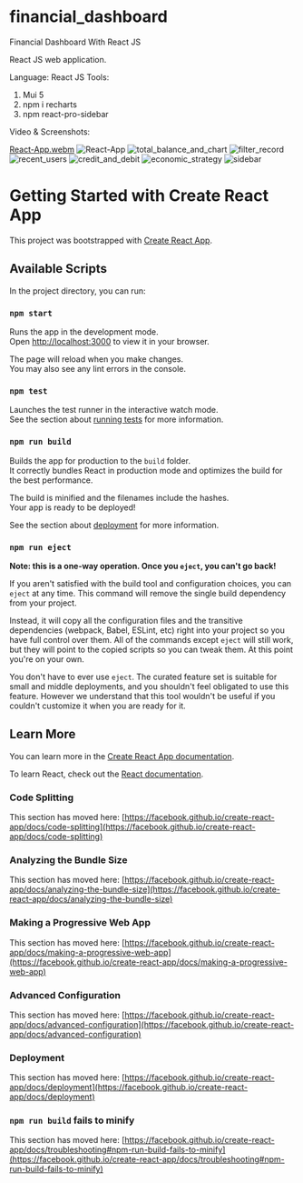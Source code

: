 # financial_dashboard
Financial Dashboard With React JS

React JS web application.

Language: React JS
Tools:
  1. Mui 5
  2. npm i recharts
  3. npm react-pro-sidebar
 
Video & Screenshots:

[React-App.webm](https://user-images.githubusercontent.com/109661571/179961667-106519fa-8cc5-4096-bb12-c2925e94d915.webm)
![React-App](https://user-images.githubusercontent.com/109661571/179961591-2bfca360-9bca-429f-b6d7-564d4c755fc6.png)
![total_balance_and_chart](https://user-images.githubusercontent.com/109661571/179963350-cd4c108f-14c0-42f3-97ac-7dcfa648956a.png)
![filter_record](https://user-images.githubusercontent.com/109661571/179961585-b877a2d0-b0f2-41a8-afb7-f651a148b38d.png)
![recent_users](https://user-images.githubusercontent.com/109661571/179963318-da3125f1-7da6-4d0e-aa0c-261f9539a2ad.png)
![credit_and_debit](https://user-images.githubusercontent.com/109661571/179963364-693ffacf-f5f2-4d33-ba04-9814a9bae1af.png)
![economic_strategy](https://user-images.githubusercontent.com/109661571/179963378-34143cfb-8f66-4d6b-9177-36509b271fea.png)
![sidebar](https://user-images.githubusercontent.com/109661571/179963343-c3ce36b3-4722-4449-a34b-f334dd04e03b.png)

# Getting Started with Create React App

This project was bootstrapped with [Create React App](https://github.com/facebook/create-react-app).

## Available Scripts

In the project directory, you can run:

### `npm start`

Runs the app in the development mode.\
Open [http://localhost:3000](http://localhost:3000) to view it in your browser.

The page will reload when you make changes.\
You may also see any lint errors in the console.

### `npm test`

Launches the test runner in the interactive watch mode.\
See the section about [running tests](https://facebook.github.io/create-react-app/docs/running-tests) for more information.

### `npm run build`

Builds the app for production to the `build` folder.\
It correctly bundles React in production mode and optimizes the build for the best performance.

The build is minified and the filenames include the hashes.\
Your app is ready to be deployed!

See the section about [deployment](https://facebook.github.io/create-react-app/docs/deployment) for more information.

### `npm run eject`

**Note: this is a one-way operation. Once you `eject`, you can't go back!**

If you aren't satisfied with the build tool and configuration choices, you can `eject` at any time. This command will remove the single build dependency from your project.

Instead, it will copy all the configuration files and the transitive dependencies (webpack, Babel, ESLint, etc) right into your project so you have full control over them. All of the commands except `eject` will still work, but they will point to the copied scripts so you can tweak them. At this point you're on your own.

You don't have to ever use `eject`. The curated feature set is suitable for small and middle deployments, and you shouldn't feel obligated to use this feature. However we understand that this tool wouldn't be useful if you couldn't customize it when you are ready for it.

## Learn More

You can learn more in the [Create React App documentation](https://facebook.github.io/create-react-app/docs/getting-started).

To learn React, check out the [React documentation](https://reactjs.org/).

### Code Splitting

This section has moved here: [https://facebook.github.io/create-react-app/docs/code-splitting](https://facebook.github.io/create-react-app/docs/code-splitting)

### Analyzing the Bundle Size

This section has moved here: [https://facebook.github.io/create-react-app/docs/analyzing-the-bundle-size](https://facebook.github.io/create-react-app/docs/analyzing-the-bundle-size)

### Making a Progressive Web App

This section has moved here: [https://facebook.github.io/create-react-app/docs/making-a-progressive-web-app](https://facebook.github.io/create-react-app/docs/making-a-progressive-web-app)

### Advanced Configuration

This section has moved here: [https://facebook.github.io/create-react-app/docs/advanced-configuration](https://facebook.github.io/create-react-app/docs/advanced-configuration)

### Deployment

This section has moved here: [https://facebook.github.io/create-react-app/docs/deployment](https://facebook.github.io/create-react-app/docs/deployment)

### `npm run build` fails to minify

This section has moved here: [https://facebook.github.io/create-react-app/docs/troubleshooting#npm-run-build-fails-to-minify](https://facebook.github.io/create-react-app/docs/troubleshooting#npm-run-build-fails-to-minify)
